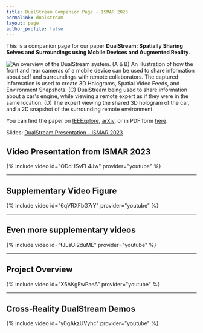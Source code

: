 ```yaml
---
title: DualStream Companion Page - ISMAR 2023
permalink: dualstream
layout: page
author_profile: false
---
```



This is a companion page for our paper **DualStream: Spatially Sharing Selves and Surroundings using Mobile Devices and Augmented Reality**.

![An overview of the DualStream system. (A \& B) An illustration of how the front and rear cameras of a mobile device can be used to share information about self and surroundings with remote collaborators. The captured information is used to create 3D Holograms, Spatial Video Feeds, and Environment Snapshots. (C) DualStream being used to share information about a car's engine, while viewing a remote expert as if they were in the same location. (D) The expert viewing the shared 3D hologram of the car, and a 2D snapshot of the surrounding remote environment.](\media\dualstream\dualstream-teaser.jpg)

You can find the paper on [IEEExplore](https://ieeexplore.ieee.org/abstract/document/10316426), [arXiv](https://arxiv.org/abs/2309.00842), or in PDF form [here](/assets/documents/papers/ismar2023dualstream.pdf).

Slides: [DualStream Presentation - ISMAR 2023](https://docs.google.com/presentation/d/e/2PACX-1vTtJA_w1UFvx3SDe5HpAxd-m1aaRzH0erLcJAkmVoDhC-r0Bqf13ij3OcaDp--ikAGnlr_FJShuI8oj/pub?start=false&loop=false&delayms=60000)

## Video Presentation from ISMAR 2023

{% include video id="ODcHSvFL4Jw" provider="youtube" %}

---

## Supplementary Video Figure

{% include video id="6qVRXFbG7rY" provider="youtube" %}

---

## Even more supplementary videos

{% include video id="tJLsUI2duME" provider="youtube" %}

---

## Project Overview

{% include video id="X5AKgEwPaeA" provider="youtube" %}

---

## Cross-Reality DualStream Demos

{% include video id="y0gAkzUVyhc" provider="youtube" %}
